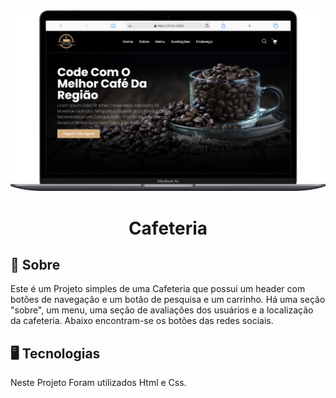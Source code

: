 <img src="https://github.com/Jonatas-Jc/Cafeteria/blob/main/assets/Macbook-Air-127.0.0.1%20(1).png">

<div align="center"><h1>Cafeteria</h1></div>

## 📝 Sobre
Este é um Projeto simples de uma Cafeteria que possui um header com botões de navegação e um botão de pesquisa e um carrinho.
Há uma seção "sobre", um menu, uma seção de avaliações dos usuários e a localização da cafeteria.
Abaixo encontram-se os botões das redes sociais.

## 🖥 Tecnologias
Neste Projeto Foram utilizados Html e Css.
